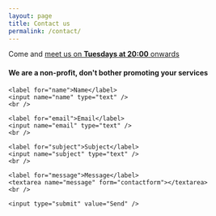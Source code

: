 ```yaml
---
layout: page
title: Contact us
permalink: /contact/
---
```


Come and [meet us on **Tuesdays at 20:00** onwards](/find_us/)

#### We are a non-profit, don't bother promoting your services

<form id="contactform">

    <label for="name">Name</label>
    <input name="name" type="text" />
    <br />

    <label for="email">Email</label>
    <input name="email" type="text" />
    <br />

    <label for="subject">Subject</label>
    <input name="subject" type="text" />
    <br />

    <label for="message">Message</label>
    <textarea name="message" form="contactform"></textarea>
    <br />

    <input type="submit" value="Send" />

</form>
